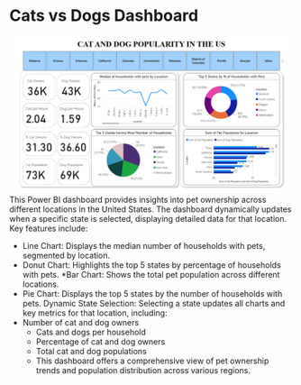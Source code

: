 # Cats vs Dogs Dashboard
![U.S. Pet Households Dashboard-2.0](CatsvsDogs2.0.png)
This Power BI dashboard provides insights into pet ownership across different locations in the United States. The dashboard dynamically updates when a specific state is selected, displaying detailed data for that location. Key features include:

* Line Chart: Displays the median number of households with pets, segmented by location.
* Donut Chart: Highlights the top 5 states by percentage of households with pets.
*Bar Chart: Shows the total pet population across different locations.
* Pie Chart: Displays the top 5 states by the number of households with pets.
Dynamic State Selection: Selecting a state updates all charts and key metrics for that location, including:
* Number of cat and dog owners
  - Cats and dogs per household
  - Percentage of cat and dog owners
  - Total cat and dog populations
  - This dashboard offers a comprehensive view of pet ownership trends and population distribution across various regions.
